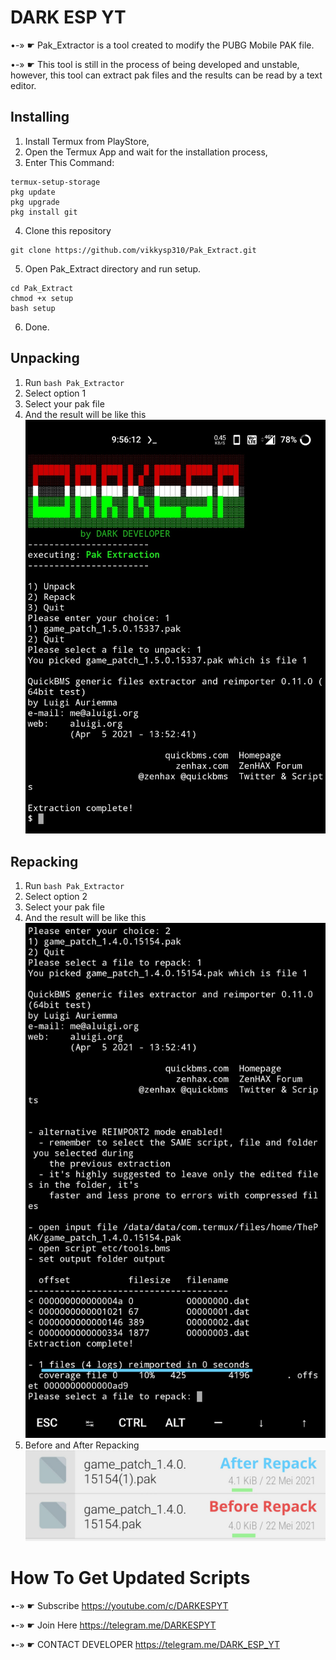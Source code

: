 # DARK ESP YT
•-» ☛ Pak_Extractor is a tool created to modify the PUBG Mobile PAK file.

•-» ☛ This tool is still in the process of being developed and unstable, however, this tool can extract pak files and the results can be read by a text editor.

## Installing
1. Install Termux from PlayStore,
2. Open the Termux App and wait for the installation process,
3. Enter This Command:
```
termux-setup-storage
pkg update
pkg upgrade
pkg install git
```
4. Clone this repository
```
git clone https://github.com/vikkysp310/Pak_Extract.git
```
5. Open Pak_Extract directory and run setup.
```
cd Pak_Extract
chmod +x setup
bash setup
```
6. Done.

## Unpacking
1. Run `bash Pak_Extractor`
2. Select option 1
3. Select your pak file
4. And the result will be like this
![Result](/screenshot/complete_extraction.jpg)

## Repacking
1. Run `bash Pak_Extractor`
2. Select option 2
3. Select your pak file
4. And the result will be like this
![Result](/screenshot/complete_repacking.jpg)
5. Before and After Repacking
![Result](/screenshot/beforeafter_repacking.jpg)

# How To Get Updated Scripts
•-» ☛ Subscribe
https://youtube.com/c/DARKESPYT

•-» ☛ Join Here
https://telegram.me/DARKESPYT

•-» ☛ CONTACT DEVELOPER
https://telegram.me/DARK_ESP_YT
